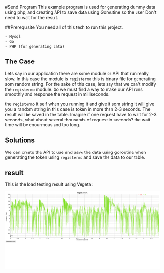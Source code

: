 #Send Program
This example program is used for generating dummy data using php, and creating API to save data using Goroutine so the user Don't need to wait for the result.

##Prerequisite
You need all of this tech to run this project.

    - Mysql
    - Go
    - PHP (for generating data) 

## The Case
Lets say in our application there are some module or API that run really slow. In this case the module is `registermo` this is binary file for generating som random string.
For the sake of this case, lets say that we can't modify the `registermo` module. So we must find a way to make our API runs smoothly and response the request in milliseconds.

the `registermo` it self when you running it and give it som string it will give you a random string in this case is token in more than 2-3 seconds. The result will be saved in the table.
Imagine if one request have to wait for 2-3 seconds, what about several thousands of request in  seconds? the wait time will be enourmous and too long.

## Solutions 
We can create the API to use and save the data using goroutine when generating the token using `registermo` and save the data to our table.


## result
This is the load testing result using Vegeta : 

![result_load_testing_from_local](https://github.com/Gujarats/send-program/blob/master/load-testing/result.png)

